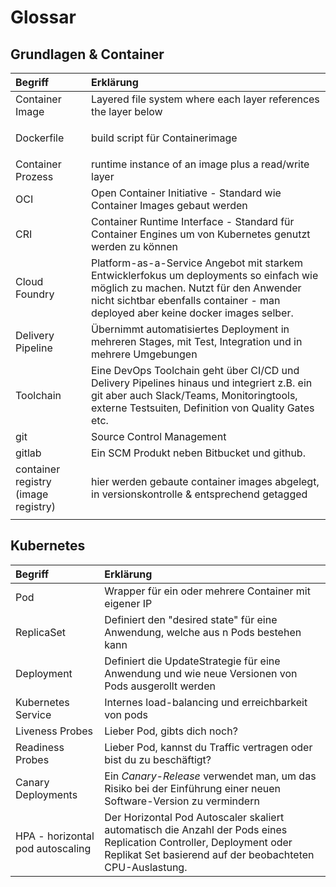 # Glossar

## Grundlagen & Container

<table>
  <thead>
    <tr>
      <th style="text-align:left">Begriff</th>
      <th style="text-align:left">Erkl&#xE4;rung</th>
    </tr>
  </thead>
  <tbody>
    <tr>
      <td style="text-align:left">Container Image</td>
      <td style="text-align:left">Layered file system where each layer references the layer below</td>
    </tr>
    <tr>
      <td style="text-align:left">
        <p></p>
        <p>Dockerfile</p>
      </td>
      <td style="text-align:left">build script f&#xFC;r Containerimage</td>
    </tr>
    <tr>
      <td style="text-align:left">Container Prozess</td>
      <td style="text-align:left">runtime instance of an image plus a read/write layer</td>
    </tr>
    <tr>
      <td style="text-align:left">OCI</td>
      <td style="text-align:left">Open Container Initiative - Standard wie Container Images gebaut werden</td>
    </tr>
    <tr>
      <td style="text-align:left">CRI</td>
      <td style="text-align:left">Container Runtime Interface - Standard f&#xFC;r Container Engines um von
        Kubernetes genutzt werden zu k&#xF6;nnen</td>
    </tr>
    <tr>
      <td style="text-align:left">Cloud Foundry</td>
      <td style="text-align:left">Platform-as-a-Service Angebot mit starkem Entwicklerfokus um deployments
        so einfach wie m&#xF6;glich zu machen. Nutzt f&#xFC;r den Anwender nicht
        sichtbar ebenfalls container - man deployed aber keine docker images selber.</td>
    </tr>
    <tr>
      <td style="text-align:left">Delivery Pipeline</td>
      <td style="text-align:left">&#xDC;bernimmt automatisiertes Deployment in mehreren Stages, mit Test,
        Integration und in mehrere Umgebungen</td>
    </tr>
    <tr>
      <td style="text-align:left">Toolchain</td>
      <td style="text-align:left">Eine DevOps Toolchain geht &#xFC;ber CI/CD und Delivery Pipelines hinaus
        und integriert z.B. ein git aber auch Slack/Teams, Monitoringtools, externe
        Testsuiten, Definition von Quality Gates etc.</td>
    </tr>
    <tr>
      <td style="text-align:left">git</td>
      <td style="text-align:left">Source Control Management</td>
    </tr>
    <tr>
      <td style="text-align:left">gitlab</td>
      <td style="text-align:left">Ein SCM Produkt neben Bitbucket und github.</td>
    </tr>
    <tr>
      <td style="text-align:left">container registry (image registry)</td>
      <td style="text-align:left">hier werden gebaute container images abgelegt, in versionskontrolle &amp;
        entsprechend getagged</td>
    </tr>
    <tr>
      <td style="text-align:left"></td>
      <td style="text-align:left"></td>
    </tr>
  </tbody>
</table>

## Kubernetes

| Begriff | Erklärung |
| :--- | :--- |
| Pod | Wrapper für ein oder mehrere Container mit eigener IP |
| ReplicaSet | Definiert den "desired state" für eine Anwendung, welche aus n Pods bestehen kann |
| Deployment | Definiert die UpdateStrategie für eine Anwendung und wie neue Versionen von Pods ausgerollt werden |
| Kubernetes Service | Internes load-balancing und erreichbarkeit von pods |
| Liveness Probes | Lieber Pod, gibts dich noch? |
| Readiness Probes | Lieber Pod, kannst du Traffic vertragen oder bist du zu beschäftigt? |
| Canary Deployments | Ein _Canary-Release_ verwendet man, um das Risiko bei der Einführung einer neuen Software-Version zu vermindern |
| HPA - horizontal pod autoscaling | Der Horizontal Pod Autoscaler skaliert automatisch die Anzahl der Pods eines Replication Controller, Deployment oder Replikat Set basierend auf der beobachteten CPU-Auslastung. |



